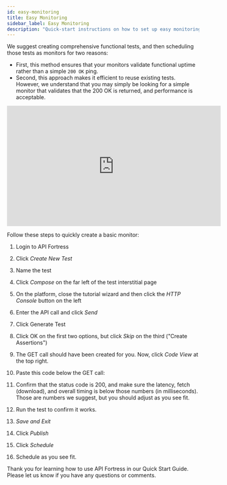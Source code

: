 ```yaml
---
id: easy-monitoring
title: Easy Monitoring
sidebar_label: Easy Monitoring
description: "Quick-start instructions on how to set up easy monitoring with API fortress."
---
```


We suggest creating comprehensive functional tests, and then scheduling those tests as monitors for two reasons:

* First, this method ensures that your monitors validate functional uptime rather than a simple `200 OK` ping. 
* Second, this approach makes it efficient to reuse existing tests. However, we understand that you may simply be looking for a simple monitor that validates that the 200 OK is returned, and performance is acceptable.

<iframe width="560" height="315" src="https://www.youtube.com/embed/-RDh1ukLN8w" frameborder="0" allow="accelerometer; autoplay; clipboard-write; encrypted-media; gyroscope; picture-in-picture" allowfullscreen></iframe>

Follow these steps to quickly create a basic monitor:

1. Login to API Fortress
2. Click _Create New Test_
3. Name the test
4. Click _Compose_ on the far left of the test interstitial page
5. On the platform, close the tutorial wizard and then click the _HTTP Console_ button on the left
6. Enter the API call and click _Send_
7. Click Generate Test
8. Click OK on the first two options, but click _Skip_ on the third ("Create Assertions")
9. The GET call should have been created for you. Now, click _Code View_ at the top right.
10. Paste this code below the GET call:
    
    <assert-is expression="payload\_response.statusCode=&apos;200&apos;" type="integer"/>
    <assert-less expression="payload\_response.metrics.latency" value="350"/> <assert-less expression="payload\_response.metrics.fetch" value="300"/> <assert-less expression="payload\_response.metrics.overall" value="650"/>
    
11. Confirm that the status code is 200, and make sure the latency, fetch (download), and overall timing is below those numbers (in milliseconds). Those are numbers we suggest, but you should adjust as you see fit.
12. Run the test to confirm it works.
13. _Save and Exit_
14. Click _Publish_
15. Click _Schedule_
16. Schedule as you see fit.

Thank you for learning how to use API Fortress in our Quick Start Guide. Please let us know if you have any questions or comments.